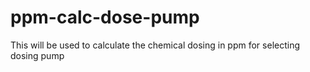 # ppm-calc-dose-pump
This will be used to calculate the chemical dosing in ppm for selecting dosing pump
